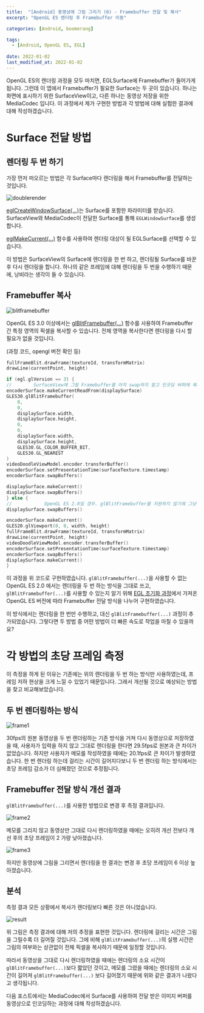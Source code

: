 ```yaml
---
title:  "[Android] 동영상에 그림 그리기 (6) - Framebuffer 전달 및 복사"
excerpt: "OpenGL ES 렌더링 후 Framebuffer 이동"

categories: [Android, boomerang]

tags:
  - [Android, OpenGL ES, EGL]
 
date: 2022-01-02
last_modified_at: 2022-01-02
---
```


OpenGL ES의 렌더링 과정을 모두 마치면, EGLSurface에 Framebuffer가 들어가게 됩니다. 그런데 이 앱에서 Framebuffer가 필요한 Surface는 두 곳이 있습니다. 하나는 화면에 표시하기 위한 SurfaceView이고, 다른 하나는 동영상 저장을 위한 MediaCodec 입니다. 이 과정에서 제가 구현한 방법과 각 방법에 대해 실험한 결과에 대해 작성하겠습니다.

# Surface 전달 방법

## 렌더링 두 번 하기

가장 먼저 떠오르는 방법은 각 Surface마다 렌더링을 해서 Framebuffer를 전달하는 것입니다.

![doublerender](/assets/img/video_memo_6/doublerender.png)

[eglCreateWindowSurface(...)](https://developer.android.com/reference/android/opengl/EGL14#eglCreateWindowSurface(android.opengl.EGLDisplay,%20android.opengl.EGLConfig,%20java.lang.Object,%20int[],%20int))는 Surface를 포함한 파라미터를 받습니다. SurfaceView와 MediaCodec이 전달한 Surface를 통해 `EGLWindowSurface`를 생성합니다.

[eglMakeCurrent(...)](https://developer.android.com/reference/android/opengl/EGL14#eglMakeCurrent(android.opengl.EGLDisplay,%20android.opengl.EGLSurface,%20android.opengl.EGLSurface,%20android.opengl.EGLContext)) 함수를 사용하여 렌더링 대상이 될 EGLSurface를 선택할 수 있습니다.

이 방법은 SurfaceView의 Surface에 렌더링을 한 번 하고, 렌더링될 Surface를 바꾼 후 다시 렌더링을 합니다. 하나의 같은 프레임에 대해 렌더링을 두 번을 수행하기 때문에, 낭비라는 생각이 들 수 있습니다.

## Framebuffer 복사

![blitframebuffer](/assets/img/video_memo_6/blitframebuffer.png)

OpenGL ES 3.0 이상에서는 [glBlitFramebuffer(...)](https://www.khronos.org/registry/OpenGL-Refpages/es3.0/html/glBlitFramebuffer.xhtml) 함수를 사용하여 Framebuffer간 특정 영역의 픽셀을 복사할 수 있습니다. 전체 영역을 복사한다면 렌더링을 다시 할 필요가 없을 것입니다.

(과정 코드, opengl 버전 확인 등)
```kotlin
fullFrameBlit.drawFrame(textureId, transformMatrix)
drawLine(currentPoint, height)

if (egl.glVersion == 3) {
//        SurfaceView에 그릴 Framebuffer를 아직 swap하지 말고 인코딩 버퍼에 복사하고 둘 다 swap
encoderSurface.makeCurrentReadFrom(displaySurface)
GLES30.glBlitFramebuffer(
    0,
    0,
    displaySurface.width,
    displaySurface.height,
    0,
    0,
    displaySurface.width,
    displaySurface.height,
    GLES30.GL_COLOR_BUFFER_BIT,
    GLES30.GL_NEAREST
)
videoDoodleViewModel.encoder.transferBuffer()
encoderSurface.setPresentationTime(surfaceTexture.timestamp)
encoderSurface.swapBuffers()

displaySurface.makeCurrent()
displaySurface.swapBuffers()
} else {
//            OpenGL ES 2.0일 경우. glBlitFramebuffer를 지원하지 않기에 그냥 두 번 그린다.
displaySurface.swapBuffers()

encoderSurface.makeCurrent()
GLES20.glViewport(0, 0, width, height)
fullFrameBlit.drawFrame(textureId, transformMatrix)
drawLine(currentPoint, height)
videoDoodleViewModel.encoder.transferBuffer()
encoderSurface.setPresentationTime(surfaceTexture.timestamp)
encoderSurface.swapBuffers()
displaySurface.makeCurrent()
}
```

이 과정을 위 코드로 구현하였습니다. `glBlitFramebuffer(...)`을 사용할 수 없는 OpenGL ES 2.0 에서는 렌더링을 두 번 하는 방식을 그대로 쓰고, `glBlitFramebuffer(...)`를 사용할 수 있는지 알기 위해 [EGL 초기화 과정](https://crewdaniel.github.io/posts/video_memo_3/)에서 가져온 OpenGL ES 버전에 따라 Framebuffer 전달 방식을 나누어 구현하였습니다.

이 방식에서는 렌더링을 한 번만 수행하고, 대신 `glBlitFramebuffer(...)` 과정이 추가되었습니다. 그렇다면 두 방법 중 어떤 방법이 더 빠른 속도로 작업을 마칠 수 있을까요?

# 각 방법의 초당 프레임 측정

이 측정을 하게 된 이유는 기존에는 위의 렌더링을 두 번 하는 방식만 사용하였는데, 프레임 저하 현상을 크게 느낄 수 있었기 때문입니다. 그래서 개선될 것으로 예상되는 방법을 찾고 비교해보았습니다.

## 두 번 렌더링하는 방식

![frame1](/assets/img/video_memo_6/frame1.png)

30fps의 원본 동영상을 두 번 렌더링하는 기존 방식을 거쳐 다시 동영상으로 저장하였을 때, 사용자가 입력을 하지 않고 그대로 렌더링을 한다면 29.5fps로 원본과 큰 차이가 없었습니다. 하지만 사용자가 메모를 작성하였을 때에는 20.1fps로 큰 차이가 발생하였습니다. 한 번 렌더링 하는데 걸리는 시간이 길어지다보니 두 번 렌더링 하는 방식에서는 초당 프레임 감소가 더 심해졌던 것으로 추정됩니다.

## Framebuffer 전달 방식 개선 결과

`glBlitFramebuffer(...)`를 사용한 방법으로 변경 후 측정 결과입니다.

![frame2](/assets/img/video_memo_6/frame2.png)

메모를 그리지 않고 동영상만 그대로 다시 렌더링하였을 때에는 오히려 개선 전보다 개선 후의 초당 프레임이 2 가량 낮아졌습니다.

![frame3](/assets/img/video_memo_6/frame3.png)

하지만 동영상에 그림을 그리면서 렌더링을 한 결과는 변경 후 초당 프레임이 6 이상 높아졌습니다.

## 분석

측정 결과 모든 상황에서 복사가 렌더링보다 빠른 것은 아니었습니다.

![result](/assets/img/video_memo_6/result.png)

위 그림은 측정 결과에 대해 저의 추정을 표현한 것입니다. 렌더링에 걸리는 시간은 그림을 그릴수록 더 길어질 것입니다. 그에 비해 `glBlitFramebuffer(...)`의 실행 시간은 그림의 여부와는 상관없이 전체 픽셀을 복사하기 때문에 일정할 것입니다.

따라서 동영상을 그대로 다시 렌더링하였을 때에는 렌더링의 소요 시간이 `glBlitFramebuffer(...)`보다 짧았던 것이고, 메모를 그렸을 때에는 렌더링의 소요 시간이 길어져 `glBlitFramebuffer(...)` 보다 길어졌기 때문에 위와 같은 결과가 나왔다고 생각됩니다.

다음 포스트에서는 MediaCodec에서 Surface를 사용하여 전달 받은 이미지 버퍼를 동영상으로 인코딩하는 과정에 대해 작성하겠습니다.